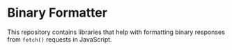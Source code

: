 # Binary Formatter

This repository contains libraries that help with formatting binary responses from `fetch()` requests in JavaScript.